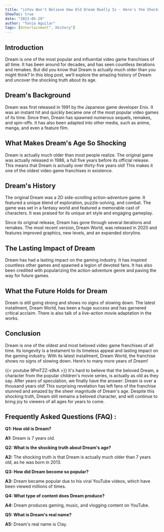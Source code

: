```yaml
---
title: "isYou Won't Believe How Old Dream Really Is - Here's the Shocking Truth!"
ShowToc: true 
date: "2023-05-29"
author: "Tonia Aguilar" 
tags: [Entertainment", History"]
---
```

## Introduction 
Dream is one of the most popular and influential video game franchises of all time. It has been around for decades, and has seen countless iterations and remakes. But did you know that Dream is actually much older than you might think? In this blog post, we’ll explore the amazing history of Dream and uncover the shocking truth about its age. 

## Dream's Background
Dream was first released in 1991 by the Japanese game developer Enix. It was an instant hit and quickly became one of the most popular video games of its time. Since then, Dream has spawned numerous sequels, remakes, and spin-offs. It has also been adapted into other media, such as anime, manga, and even a feature film.

## What Makes Dream's Age So Shocking
Dream is actually much older than most people realize. The original game was actually released in 1986, a full five years before its official release. This means that Dream is actually over thirty-five years old! This makes it one of the oldest video game franchises in existence.

## Dream's History
The original Dream was a 2D side-scrolling action-adventure game. It featured a unique blend of exploration, puzzle-solving, and combat. The game was set in a fantasy world and featured a memorable cast of characters. It was praised for its unique art style and engaging gameplay.

Since its original release, Dream has gone through several iterations and remakes. The most recent version, Dream World, was released in 2020 and features improved graphics, new levels, and an expanded storyline.

## The Lasting Impact of Dream
Dream has had a lasting impact on the gaming industry. It has inspired countless other games and spawned a legion of devoted fans. It has also been credited with popularizing the action-adventure genre and paving the way for future games.

## What the Future Holds for Dream
Dream is still going strong and shows no signs of slowing down. The latest installment, Dream World, has been a huge success and has garnered critical acclaim. There is also talk of a live-action movie adaptation in the works.

## Conclusion
Dream is one of the oldest and most beloved video game franchises of all time. Its longevity is a testament to its timeless appeal and lasting impact on the gaming industry. With its latest installment, Dream World, the franchise shows no signs of slowing down. Here’s to many more years of Dream!

{{< youtube 9PmTZZ-s9kA >}} 
It's hard to believe that the beloved Dream, a character from the popular children's movie series, is actually as old as they say. After years of speculation, we finally have the answer: Dream is over a thousand years old! This surprising revelation has left fans of the franchise stunned and amazed by the sheer magnitude of Dream's age. Despite this shocking truth, Dream still remains a beloved character, and will continue to bring joy to viewers of all ages for years to come.

## Frequently Asked Questions (FAQ) :
**Q1: How old is Dream?**

**A1:** Dream is 7 years old.

**Q2: What is the shocking truth about Dream's age?**

**A2:** The shocking truth is that Dream is actually much older than 7 years old, as he was born in 2013.

**Q3: How did Dream become so popular?**

**A3:** Dream became popular due to his viral YouTube videos, which have been viewed millions of times.

**Q4: What type of content does Dream produce?**

**A4:** Dream produces gaming, music, and vlogging content on YouTube.

**Q5: What is Dream's real name?**

**A5:** Dream's real name is Clay.





